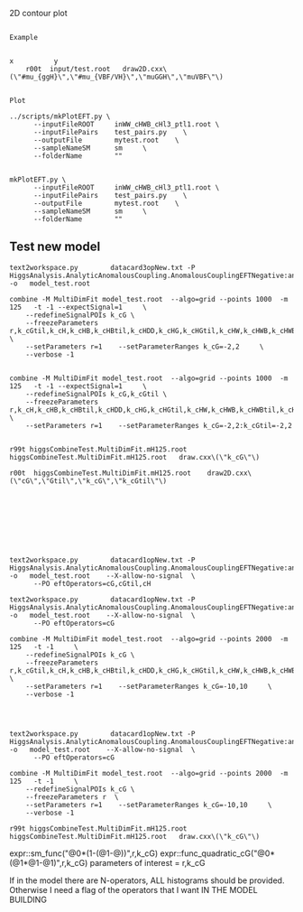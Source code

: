 2D contour plot
~~~

Example

                                                                          x          y
    r00t  input/test.root   draw2D.cxx\(\"#mu_{ggH}\",\"#mu_{VBF/VH}\",\"muGGH\",\"muVBF\"\)    
                                                     
    
Plot
~~~

    ../scripts/mkPlotEFT.py \
          --inputFileROOT     inWW_cHWB_cHl3_ptl1.root \
          --inputFilePairs    test_pairs.py    \
          --outputFile        mytest.root    \
          --sampleNameSM      sm     \
          --folderName        ""   

          
    mkPlotEFT.py \
          --inputFileROOT     inWW_cHWB_cHl3_ptl1.root \
          --inputFilePairs    test_pairs.py    \
          --outputFile        mytest.root    \
          --sampleNameSM      sm     \
          --folderName        ""   
     
     
      
    
Test new model
----

    text2workspace.py        datacard3opNew.txt -P HiggsAnalysis.AnalyticAnomalousCoupling.AnomalousCouplingEFTNegative:analiticAnomalousCouplingEFTNegative   -o   model_test.root   
    
    combine -M MultiDimFit model_test.root  --algo=grid --points 1000  -m 125   -t -1 --expectSignal=1     \
        --redefineSignalPOIs k_cG \
        --freezeParameters r,k_cGtil,k_cH,k_cHB,k_cHBtil,k_cHDD,k_cHG,k_cHGtil,k_cHW,k_cHWB,k_cHWBtil,k_cHWtil,k_cHbox,k_cHd,k_cHe,k_cHl1,k_cHl3,k_cHq1,k_cHq3,k_cHu,k_cHudAbs,k_cHudPh,k_cW,k_cWtil,k_cdBAbs,k_cdBPh,k_cdGAbs,k_cdGPh,k_cdHAbs,k_cdHPh,k_cdWAbs,k_cdWPh,k_cdd,k_cdd1,k_ceBAbs,k_ceBPh,k_ceHAbs,k_ceHPh,k_ceWAbs,k_ceWPh,k_ced,k_cee,k_ceu,k_cld,k_cle,k_cledqAbs,k_cledqPh,k_clequ1Abs,k_clequ1Ph,k_clequ3Abs,k_clequ3Ph,k_cll,k_cll1,k_clq1,k_clq3,k_clu,k_cqd1,k_cqd8,k_cqe,k_cqq1,k_cqq11,k_cqq3,k_cqq31,k_cqu1,k_cqu8,k_cquqd1Abs,k_cquqd1Ph,k_cquqd8Abs,k_cquqd8Ph,k_cuBAbs,k_cuBPh,k_cuGAbs,k_cuGPh,k_cuHAbs,k_cuHPh,k_cuWAbs,k_cuWPh,k_cud1,k_cud8,k_cuu,k_cuu1   \
        --setParameters r=1    --setParameterRanges k_cG=-2,2     \
        --verbose -1
    
    
    combine -M MultiDimFit model_test.root  --algo=grid --points 1000  -m 125   -t -1 --expectSignal=1     \
        --redefineSignalPOIs k_cG,k_cGtil \
        --freezeParameters r,k_cH,k_cHB,k_cHBtil,k_cHDD,k_cHG,k_cHGtil,k_cHW,k_cHWB,k_cHWBtil,k_cHWtil,k_cHbox,k_cHd,k_cHe,k_cHl1,k_cHl3,k_cHq1,k_cHq3,k_cHu,k_cHudAbs,k_cHudPh,k_cW,k_cWtil,k_cdBAbs,k_cdBPh,k_cdGAbs,k_cdGPh,k_cdHAbs,k_cdHPh,k_cdWAbs,k_cdWPh,k_cdd,k_cdd1,k_ceBAbs,k_ceBPh,k_ceHAbs,k_ceHPh,k_ceWAbs,k_ceWPh,k_ced,k_cee,k_ceu,k_cld,k_cle,k_cledqAbs,k_cledqPh,k_clequ1Abs,k_clequ1Ph,k_clequ3Abs,k_clequ3Ph,k_cll,k_cll1,k_clq1,k_clq3,k_clu,k_cqd1,k_cqd8,k_cqe,k_cqq1,k_cqq11,k_cqq3,k_cqq31,k_cqu1,k_cqu8,k_cquqd1Abs,k_cquqd1Ph,k_cquqd8Abs,k_cquqd8Ph,k_cuBAbs,k_cuBPh,k_cuGAbs,k_cuGPh,k_cuHAbs,k_cuHPh,k_cuWAbs,k_cuWPh,k_cud1,k_cud8,k_cuu,k_cuu1   \
        --setParameters r=1    --setParameterRanges k_cG=-2,2:k_cGtil=-2,2      
    

    r99t higgsCombineTest.MultiDimFit.mH125.root  higgsCombineTest.MultiDimFit.mH125.root   draw.cxx\(\"k_cG\"\)

    r00t  higgsCombineTest.MultiDimFit.mH125.root    draw2D.cxx\(\"cG\",\"Gtil\",\"k_cG\",\"k_cGtil\"\)    

    
    
    
    
    
    
    
    
    text2workspace.py        datacard1opNew.txt -P HiggsAnalysis.AnalyticAnomalousCoupling.AnomalousCouplingEFTNegative:analiticAnomalousCouplingEFTNegative   -o   model_test.root    --X-allow-no-signal  \
          --PO eftOperators=cG,cGtil,cH

    text2workspace.py        datacard1opNew.txt -P HiggsAnalysis.AnalyticAnomalousCoupling.AnomalousCouplingEFTNegative:analiticAnomalousCouplingEFTNegative   -o   model_test.root    --X-allow-no-signal  \
          --PO eftOperators=cG
    
    combine -M MultiDimFit model_test.root  --algo=grid --points 2000  -m 125   -t -1     \
        --redefineSignalPOIs k_cG \
        --freezeParameters r,k_cGtil,k_cH,k_cHB,k_cHBtil,k_cHDD,k_cHG,k_cHGtil,k_cHW,k_cHWB,k_cHWBtil,k_cHWtil,k_cHbox,k_cHd,k_cHe,k_cHl1,k_cHl3,k_cHq1,k_cHq3,k_cHu,k_cHudAbs,k_cHudPh,k_cW,k_cWtil,k_cdBAbs,k_cdBPh,k_cdGAbs,k_cdGPh,k_cdHAbs,k_cdHPh,k_cdWAbs,k_cdWPh,k_cdd,k_cdd1,k_ceBAbs,k_ceBPh,k_ceHAbs,k_ceHPh,k_ceWAbs,k_ceWPh,k_ced,k_cee,k_ceu,k_cld,k_cle,k_cledqAbs,k_cledqPh,k_clequ1Abs,k_clequ1Ph,k_clequ3Abs,k_clequ3Ph,k_cll,k_cll1,k_clq1,k_clq3,k_clu,k_cqd1,k_cqd8,k_cqe,k_cqq1,k_cqq11,k_cqq3,k_cqq31,k_cqu1,k_cqu8,k_cquqd1Abs,k_cquqd1Ph,k_cquqd8Abs,k_cquqd8Ph,k_cuBAbs,k_cuBPh,k_cuGAbs,k_cuGPh,k_cuHAbs,k_cuHPh,k_cuWAbs,k_cuWPh,k_cud1,k_cud8,k_cuu,k_cuu1   \
        --setParameters r=1    --setParameterRanges k_cG=-10,10     \
        --verbose -1
    
    
    
    
    text2workspace.py        datacard1opNew.txt -P HiggsAnalysis.AnalyticAnomalousCoupling.AnomalousCouplingEFTNegative:analiticAnomalousCouplingEFTNegative   -o   model_test.root    --X-allow-no-signal  \
          --PO eftOperators=cG
    
    combine -M MultiDimFit model_test.root  --algo=grid --points 2000  -m 125   -t -1     \
        --redefineSignalPOIs k_cG \
        --freezeParameters r  \
        --setParameters r=1    --setParameterRanges k_cG=-10,10     \
        --verbose -1
          
    r99t higgsCombineTest.MultiDimFit.mH125.root  higgsCombineTest.MultiDimFit.mH125.root   draw.cxx\(\"k_cG\"\)
    
    

    
expr::sm_func("@0*(1-(@1-@))",r,k_cG)
expr::func_quadratic_cG("@0*(@1*@1-@1)",r,k_cG)
 parameters of interest =  r,k_cG

 
 

If in the model there are N-operators, ALL histograms should be provided.
Otherwise I need a flag of the operators that I want IN THE MODEL BUILDING







    
    
    
    